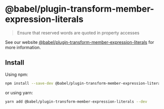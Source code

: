 # @babel/plugin-transform-member-expression-literals

> Ensure that reserved words are quoted in property accesses

See our
website [@babel/plugin-transform-member-expression-literals](https://babeljs.io/docs/en/next/babel-plugin-transform-member-expression-literals.html)
for more information.

## Install

Using npm:

```sh
npm install --save-dev @babel/plugin-transform-member-expression-literals
```

or using yarn:

```sh
yarn add @babel/plugin-transform-member-expression-literals --dev
```
